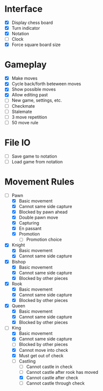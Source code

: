 # Interface

- [x] Display chess board
- [x] Turn indicator
- [x] Notation
- [ ] Clock
- [x] Force square board size

# Gameplay

- [x] Make moves
- [x] Cycle back/forth beteween moves
- [x] Show possible moves
- [x] Allow editing past
- [ ] New game, settings, etc.
- [ ] Checkmate
- [ ] Stalemate
- [ ] 3 move repetition
- [ ] 50 move rule

# File IO

- [ ] Save game to notation
- [ ] Load game from notation

# Movement Rules

- [ ] Pawn
  - [x] Basic movement
  - [x] Cannot same side capture
  - [x] Blocked by pawn ahead
  - [x] Double pawn move
  - [x] Capturing
  - [x] En passant
  - [x] Promotion
    - [ ] Promotion choice
- [x] Knight
  - [x] Basic movement
  - [x] Cannot same side capture
- [x] Bishop
  - [x] Basic movement
  - [x] Cannot same side capture
  - [x] Blocked by other pieces
- [x] Rook
  - [x] Basic movement
  - [x] Cannot same side capture
  - [x] Blocked by other pieces
- [x] Queen
  - [x] Basic movement
  - [x] Cannot same side capture
  - [x] Blocked by other pieces
- [ ] King
  - [x] Basic movement
  - [x] Cannot same side capture
  - [ ] Blocked by other pieces
  - [x] Cannot move into check
  - [x] Must get out of check
  - [ ] Castling
    - [ ] Cannot castle in check
    - [ ] Cannot castle after rook has moved
    - [x] Cannot castle after check
    - [ ] Cannot castle through check
